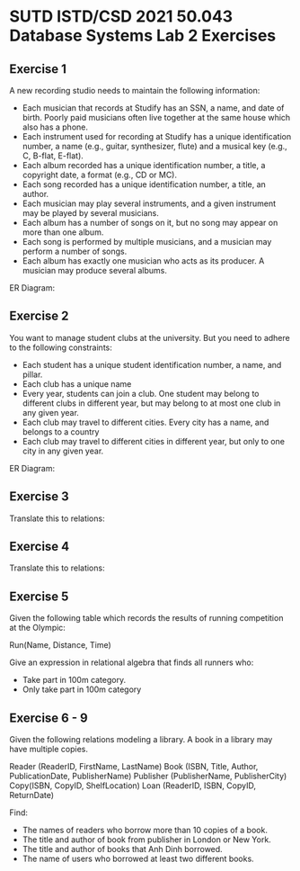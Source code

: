 # SUTD ISTD/CSD 2021 50.043 Database Systems Lab 2 Exercises

## Exercise 1

A new recording studio needs to maintain the following information:
- Each musician that records at Studify has an SSN, a name, and date of birth. Poorly paid musicians often live together at the same house which also has a phone.
- Each instrument used for recording at Studify has a unique identification number, a name (e.g., guitar, synthesizer, flute) and a musical key (e.g., C, B-flat, E-flat).
- Each album recorded has a unique identification number, a title, a copyright date, a format (e.g., CD or MC).
- Each song recorded has a unique identification number, a title, an author.
- Each musician may play several instruments, and a given instrument may be played by several musicians.
- Each album has a number of songs on it, but no song may appear on more than one album.
- Each song is performed by multiple musicians, and a musician may perform a number of songs.
- Each album has exactly one musician who acts as its producer. A musician may produce several albums.

ER Diagram:



## Exercise 2

You want to manage student clubs at the university. But you need to adhere to the following constraints:
- Each student has a unique student identification number, a name, and pillar.
- Each club has a unique name
- Every year, students can join a club. One student may belong to different clubs in different year, but may belong to at most one club in any given year.
- Each club may travel to different cities. Every city has a name, and belongs to a country
- Each club may travel to different cities in different year, but only to one city in any given year.

ER Diagram:



## Exercise 3

Translate this to relations:



## Exercise 4

Translate this to relations:



## Exercise 5

Given the following table which records the results of running competition at the Olympic:

Run(Name, Distance, Time)

Give an expression in relational algebra that finds all runners who:
- Take part in 100m category.
- Only take part in 100m category

## Exercise 6 - 9

Given the following relations modeling a library. A book in a library may have multiple copies.

Reader (ReaderID, FirstName, LastName)
Book (ISBN, Title, Author, PublicationDate, PublisherName)
Publisher (PublisherName, PublisherCity)
Copy(ISBN, CopyID, ShelfLocation)
Loan (ReaderID, ISBN, CopyID, ReturnDate)

Find:
- The names of readers who borrow more than 10 copies of a book.
- The title and author of book from publisher in London or New York.
- The title and author of books that Anh Dinh borrowed.
- The name of users who borrowed at least two different books.
